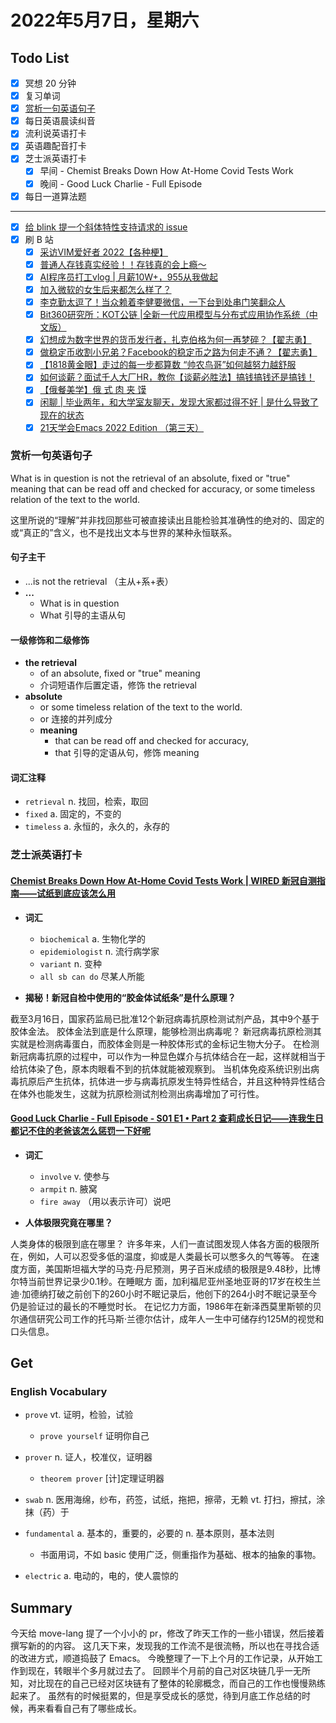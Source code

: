 # 2022年5月7日，星期六

## Todo List

- [x] 冥想 20 分钟
- [x] 复习单词
- [x] [赏析一句英语句子](#赏析一句英语句子)
- [x] 每日英语晨读纠音
- [x] 流利说英语打卡
- [x] 英语趣配音打卡
- [x] 芝士派英语打卡
  - [x] 早间 - Chemist Breaks Down How At-Home Covid Tests Work
  - [x] 晚间 - Good Luck Charlie - Full Episode
- [x] 每日一道算法题
--------
- [x] [给 blink 提一个斜体特性支持请求的 issue](https://github.com/blinksh/blink/issues/1471)
- [x] 刷 B 站
  - [x] [采访VIM爱好者 2022【各种梗】](https://b23.tv/qy69QY7)
  - [x] [普通人存钱真实经验！！存钱真的会上瘾～](https://b23.tv/9o8IazA)
  - [x] [AI程序员打工vlog | 月薪10W+，955从我做起](https://b23.tv/uQUQb58)
  - [x] [加入微软的女生后来都怎么样了？](https://b23.tv/SPlUGaN)
  - [x] [李克勤太逗了！当众赖着李健要微信，一下台到处串门笑翻众人](https://b23.tv/RGNBDiU)
  - [x] [Bit360研究所：KOT公链 |全新一代应用模型与分布式应用协作系统（中文版）](https://b23.tv/gtoBAKe)
  - [x] [幻想成为数字世界的货币发行者，扎克伯格为何一再梦碎？【翟志勇】](https://b23.tv/zFKcLjJ)
  - [x] [做稳定币收割小兄弟？Facebook的稳定币之路为何走不通？【翟志勇】](https://b23.tv/eG2wzzH)
  - [x] [【1818黄金眼】走过的每一步都算数 “帅农鸟哥”如何越努力越舒服](https://b23.tv/zvugFW8)
  - [x] [如何谈薪？面试千人大厂HR，教你【谈薪必胜法】搞钱搞钱还是搞钱！](https://b23.tv/X7Y1c9v)
  - [x] [【俄餐美学】俄 式 肉 夹 馍](https://b23.tv/Y0SbOKu)
  - [x] [闲聊 | 毕业两年，和大学室友聊天，发现大家都过得不好 | 是什么导致了现在的状态](https://b23.tv/PBZole8)
  - [x] [21天学会Emacs 2022 Edition （第三天）](https://b23.tv/ITJW7MZ)

### 赏析一句英语句子

What is in question is not the retrieval of an absolute, fixed or "true" meaning that can be read off and checked for accuracy, or some timeless relation of the text to the world.

这里所说的“理解”并非找回那些可被直接读出且能检验其准确性的绝对的、固定的或“真正的”含义，也不是找出文本与世界的某种永恒联系。

#### 句子主干

- ...is not the retrieval （主从+系+表）
- **...**
  - What is in question
  - What 引导的主语从句

#### 一级修饰和二级修饰

- **the retrieval**
  - of an absolute, fixed or "true" meaning
  - 介词短语作后置定语，修饰 the retrieval
- **absolute**
  - or some timeless relation of the text to the world.
  - or 连接的并列成分
  - **meaning**
    - that can be read off and checked for accuracy,
    - that 引导的定语从句，修饰 meaning

#### 词汇注释

- `retrieval` n. 找回，检索，取回
- `fixed` a. 固定的，不变的
- `timeless` a. 永恒的，永久的，永存的

### 芝士派英语打卡

#### [Chemist Breaks Down How At-Home Covid Tests Work | WIRED 新冠自测指南——试纸到底应该怎么用](https://reading.baicizhan.com/h5/listen-movie.html?id=661&wxapp=mint_danni_ear#/home)

- **词汇**

  - `biochemical` a. 生物化学的
  - `epidemiologist` n. 流行病学家
  - `variant` n. 变种
  - `all sb can do` 尽某人所能

- **揭秘！新冠自检中使用的“胶金体试纸条”是什么原理？**

截至3月16日，国家药监局已批准12个新冠病毒抗原检测试剂产品，其中9个基于胶体金法。
胶体金法到底是什么原理，能够检测出病毒呢？
新冠病毒抗原检测其实就是检测病毒蛋白，而胶体金则是一种胶体形式的金标记生物大分子。
在检测新冠病毒抗原的过程中，可以作为一种显色媒介与抗体结合在一起，这样就相当于给抗体染了色，原本肉眼看不到的抗体就能被观察到。
当机体免疫系统识别出病毒抗原后产生抗体，抗体进一步与病毒抗原发生特异性结合，并且这种特异性结合在体外也能发生，这就为抗原检测试剂检测出病毒增加了可行性。

#### [Good Luck Charlie - Full Episode - S01 E1 • Part 2 查莉成长日记——连我生日都记不住的老爸该怎么惩罚一下好呢](http://reading.baicizhan.com/h5/listen-movie.html?id=662&wxapp=mint_danni_ear#/home)

- **词汇**

  - `involve` v. 使参与
  - `armpit` n. 腋窝
  - `fire away` （用以表示许可）说吧

- **人体极限究竟在哪里？**

人类身体的极限到底在哪里？
许多年来，人们一直试图发现人体各方面的极限所在，例如，人可以忍受多低的温度，抑或是人类最长可以憋多久的气等等。
在速度方面，美国斯坦福大学的马克·丹尼预测，男子百米成绩的极限是9.48秒，比博尔特当前世界记录少0.1秒。在睡眠方
面，加利福尼亚州圣地亚哥的17岁在校生兰迪·加德纳打破之前创下的260小时不眠记录后，他创下的264小时不眠记录至今仍是验证过的最长的不睡觉时长。
在记忆力方面，1986年在新泽西莫里斯顿的贝尔通信研究公司工作的托马斯·兰德尔估计，成年人一生中可储存约125M的视觉和口头信息。

## Get

### English Vocabulary

- `prove` vt. 证明，检验，试验
  - `prove yourself` 证明你自己

- `prover` n. 证人，校准仪，证明器
  - `theorem prover` [计]定理证明器

- `swab` n. 医用海绵，纱布，药签，试纸，拖把，擦帚，无赖 vt. 打扫，擦拭，涂抹（药）于

- `fundamental` a. 基本的，重要的，必要的 n. 基本原则，基本法则
  - 书面用词，不如 basic 使用广泛，侧重指作为基础、根本的抽象的事物。
 
- `electric` a. 电动的，电的，使人震惊的

## Summary

今天给 move-lang 提了一个小小的 pr，修改了昨天工作的一些小错误，然后接着撰写新的的内容。
这几天下来，发现我的工作流不是很流畅，所以也在寻找合适的改进方式，顺道捣鼓了 Emacs。
今晚整理了一下上个月的工作记录，从开始工作到现在，转眼半个多月就过去了。
回顾半个月前的自己对区块链几乎一无所知，对比现在的自己已经对区块链有了整体的轮廓概念，而自己的工作也慢慢熟练起来了。
虽然有的时候挺累的，但是享受成长的感觉，待到月底工作总结的时候，再来看看自己有了哪些成长。
